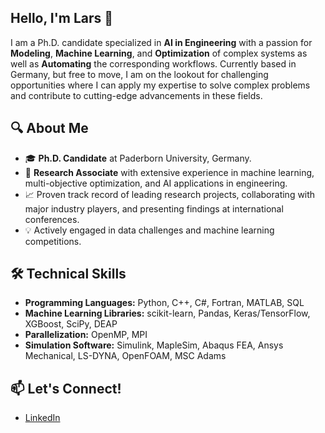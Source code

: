 ## Hello, I'm Lars 👋

I am a Ph.D. candidate specialized in **AI in Engineering** with a passion for **Modeling**, **Machine Learning**, and **Optimization** of complex systems as well as **Automating** the corresponding workflows. Currently based in Germany, but free to move, I am on the lookout for challenging opportunities where I can apply my expertise to solve complex problems and contribute to cutting-edge advancements in these fields.

## 🔍 About Me

- 🎓 **Ph.D. Candidate** at Paderborn University, Germany.
- 🔭 **Research Associate** with extensive experience in machine learning, multi-objective optimization, and AI applications in engineering.
- 📈 Proven track record of leading research projects, collaborating with major industry players, and presenting findings at international conferences.
- 💡 Actively engaged in data challenges and machine learning competitions.

## 🛠️ Technical Skills

- **Programming Languages:** Python, C++, C#, Fortran, MATLAB, SQL
- **Machine Learning Libraries:** scikit-learn, Pandas, Keras/TensorFlow, XGBoost, SciPy, DEAP
- **Parallelization:** OpenMP, MPI
- **Simulation Software:** Simulink, MapleSim, Abaqus FEA, Ansys Mechanical, LS-DYNA, OpenFOAM, MSC Adams
 
## 📫 Let's Connect!

- [LinkedIn](https://www.linkedin.com/in/larsmuth/)

<!--
**larsmuth/larsmuth** is a ✨ _special_ ✨ repository because its `README.md` (this file) appears on your GitHub profile.

Here are some ideas to get you started:

- 🔭 I’m currently working on ...
- 🌱 I’m currently learning ...
- 👯 I’m looking to collaborate on ...
- 🤔 I’m looking for help with ...
- 💬 Ask me about ...
- 📫 How to reach me: ...
- 😄 Pronouns: ...
- ⚡ Fun fact: ...
-->
